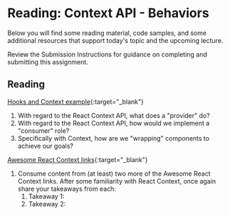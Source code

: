 # Reading: Context API - Behaviors

Below you will find some reading material, code samples, and some additional resources that support today's topic and the upcoming lecture.

Review the Submission Instructions for guidance on completing and submitting this assignment.

## Reading

[Hooks and Context example](https://medium.com/swlh/snackbars-in-react-an-exercise-in-hooks-and-context-299b43fd2a2b){:target="_blank"}

1. With regard to the React Context API, what does a "provider" do?
1. With regard to the React Context API, how would we implement a "consumer" role?
1. Specifically with Context, how are we "wrapping" components to achieve our goals?

[Awesome React Context links](https://github.com/diegohaz/awesome-react-context){:target="_blank"}

1. Consume content from (at least) two more of the Awesome React Context links.  After some familiarity with React Context, once again share your takeaways from each:
    1. Takeaway 1:
    1. Takeaway 2:
